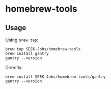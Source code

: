 # homebrew-tools

## Usage

Using `brew tap`:

    brew tap SEEK-Jobs/homebrew-tools
    brew install gantry
    gantry --version

Directly:

    brew install SEEK-Jobs/homebrew-tools/gantry
    gantry --version